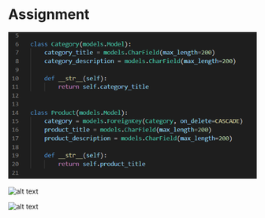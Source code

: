 # Assignment

![alt text](images/models.png)

![alt text](images/input_debouncing.gif)

![alt text](images/tabs.gif)
